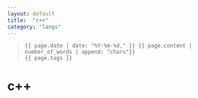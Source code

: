 ```yaml
---
layout: default
title:  "c++"
category: "langs"
---
```

>     {{ page.date | date: "%Y-%m-%d," }} {{ page.content | number_of_words | append: "chars"}}
>     {{ page.tags }}

# c++ 


